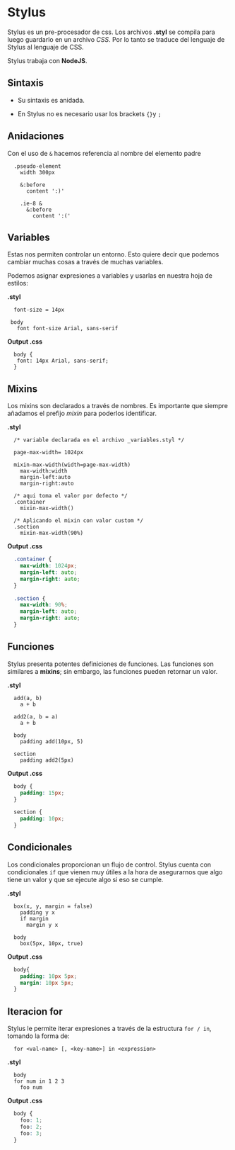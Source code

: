 # Stylus

Stylus es un pre-procesador de css. Los archivos **.styl** se compila para luego guardarlo en un archivo _CSS_. Por lo tanto se traduce del lenguaje de Stylus al lenguaje de CSS.

Stylus trabaja con **NodeJS**.

## Sintaxis

+ Su sintaxis es anidada.

+ En Stylus no es necesario usar los brackets ``{}``y ``;``

## Anidaciones

Con el uso de ``&`` hacemos referencia al nombre del elemento padre

```styl
  .pseudo-element
    width 300px

    &:before
      content ':)'
    
    .ie-8 &
      &:before
        content ':('
```

## Variables

Estas nos permiten controlar un entorno. Esto quiere decir que podemos cambiar muchas cosas a través de muchas variables.

Podemos asignar expresiones a variables y usarlas en nuestra hoja de estilos:

**.styl**

```styl
  font-size = 14px

 body
   font font-size Arial, sans-serif
```

**Output .css**

```styl
  body {
   font: 14px Arial, sans-serif;
  }
```

## Mixins

Los mixins son declarados a través de nombres. Es importante que siempre añadamos el prefijo _mixin_ para poderlos identificar.

**.styl**

```styl
  /* variable declarada en el archivo _variables.styl */

  page-max-width= 1024px

  mixin-max-width(width=page-max-width)
    max-width:width
    margin-left:auto
    margin-right:auto

  /* aqui toma el valor por defecto */
  .container
    mixin-max-width()

  /* Aplicando el mixin con valor custom */
  .section
    mixin-max-width(90%)
```

**Output .css**

```css
  .container {
    max-width: 1024px;
    margin-left: auto;
    margin-right: auto;
  }

  .section {
    max-width: 90%;
    margin-left: auto;
    margin-right: auto;
  }
```
## Funciones

Stylus presenta potentes definiciones de funciones. Las funciones son similares a **mixins**; sin embargo, las funciones pueden retornar un valor.

**.styl**

```styl
  add(a, b)
    a + b

  add2(a, b = a)
    a + b

  body
    padding add(10px, 5)

  section
    padding add2(5px)
```
**Output .css**

```css
  body {
    padding: 15px;
  }

  section {
    padding: 10px; 
  }
```

## Condicionales

Los condicionales proporcionan un flujo de control. Stylus cuenta con condicionales ``if`` que vienen muy útiles a la hora de asegurarnos que algo tiene un valor y que se ejecute algo si eso se cumple.

**.styl**

```styl
  box(x, y, margin = false)
    padding y x
    if margin
      margin y x

  body
    box(5px, 10px, true)
```
**Output .css**

```css
  body{
    padding: 10px 5px;
    margin: 10px 5px;
  }

```

## Iteracion for

Stylus le permite iterar expresiones a través de la estructura ``for / in``, tomando la forma de:

```
  for <val-name> [, <key-name>] in <expression>
```

**.styl**

```styl
  body
  for num in 1 2 3
    foo num
```
**Output .css**

```css
  body {
    foo: 1;
    foo: 2;
    foo: 3;
  }
```